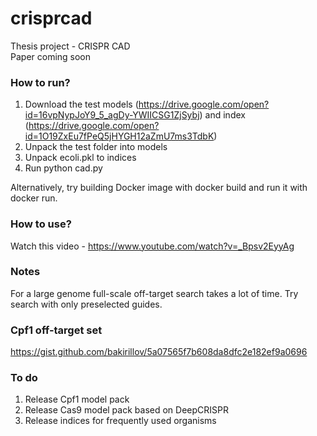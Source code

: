 # crisprcad
Thesis project - CRISPR CAD   
Paper coming soon   

### How to run?

1. Download the test models (https://drive.google.com/open?id=16vpNypJoY9_5_agDy-YWIICSG1ZjSybj) and index (https://drive.google.com/open?id=1O19ZxEu7fPeQ5jHYGH12aZmU7ms3TdbK)
2. Unpack the test folder into models
3. Unpack ecoli.pkl to indices
4. Run python cad.py   

Alternatively, try building Docker image with docker build and run it with docker run.

### How to use?
Watch this video - https://www.youtube.com/watch?v=_Bpsv2EyyAg

### Notes
For a large genome full-scale off-target search takes a lot of time. Try search with only preselected guides.

### Cpf1 off-target set
https://gist.github.com/bakirillov/5a07565f7b608da8dfc2e182ef9a0696

### To do
1. Release Cpf1 model pack
2. Release Cas9 model pack based on DeepCRISPR
3. Release indices for frequently used organisms

